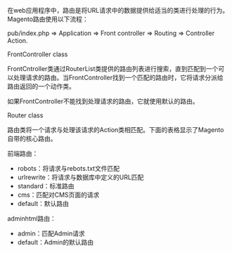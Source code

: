 在web应用程序中，路由是将URL请求中的数据提供给适当的类进行处理的行为。Magento路由使用以下流程：

pub/index.php => Application => Front controller => Routing => Controller Action.



FrontController class

FrontCntroller类通过RouterList类提供的路由列表进行搜索，直到匹配到一个可以处理请求的路由。当FrontController找到一个匹配的路由时，它将请求分派给路由返回的一个动作类。

如果FrontController不能找到处理请求的路由，它就使用默认的路由。



Router class

路由类将一个请求与处理该请求的Action类相匹配。下面的表格显示了Magento自带的核心路由。

前端路由：

- robots：将请求与rebots.txt文件匹配
- urlrewrite：将请求与数据库中定义的URL匹配
- standard：标准路由
- cms：匹配对CMS页面的请求
- default：默认路由

adminhtml路由：

- admin：匹配Admin请求
- default：Admin的默认路由

